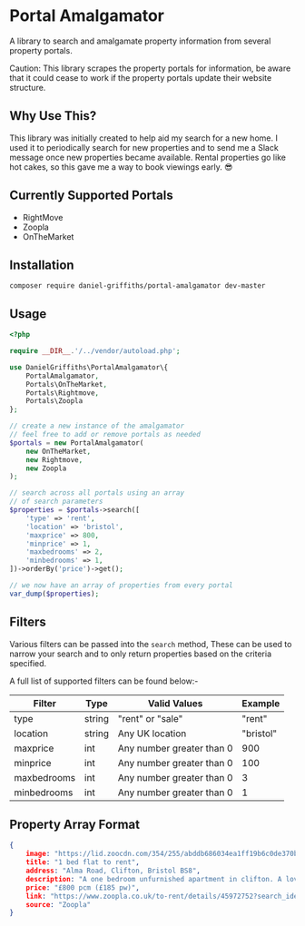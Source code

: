 # Portal Amalgamator

A library to search and amalgamate property information from several property portals. 

Caution: This library scrapes the property portals for information, be aware that it could cease to work if the property portals update their website structure.

## Why Use This?

This library was initially created to help aid my search for a new home. I used it to periodically search for new properties and to send me a 
Slack message once new properties became available. Rental properties go like hot cakes, so this gave me a way to book viewings early. 😎 

## Currently Supported Portals

- RightMove
- Zoopla
- OnTheMarket

## Installation

```
composer require daniel-griffiths/portal-amalgamator dev-master
```

## Usage

```PHP
<?php

require __DIR__.'/../vendor/autoload.php';

use DanielGriffiths\PortalAmalgamator\{
	PortalAmalgamator,
	Portals\OnTheMarket,
	Portals\Rightmove,
	Portals\Zoopla
};

// create a new instance of the amalgamator
// feel free to add or remove portals as needed
$portals = new PortalAmalgamator(
    new OnTheMarket,
    new Rightmove,
    new Zoopla
);

// search across all portals using an array 
// of search parameters
$properties = $portals->search([
	'type' => 'rent',
	'location' => 'bristol',
	'maxprice' => 800,
	'minprice' => 1,
	'maxbedrooms' => 2,
	'minbedrooms' => 1,
])->orderBy('price')->get();

// we now have an array of properties from every portal
var_dump($properties);
```
## Filters

Various filters can be passed into the `search` method, These can be used to narrow your search
and to only return properties based on the criteria specified.

A full list of supported filters can be found below:-

| Filter      | Type   | Valid Values                     | Example   |
|-------------|--------|----------------------------------|-----------|
| type        | string | "rent" or "sale"                 | "rent"    |
| location    | string | Any UK location                  | "bristol" |
| maxprice    | int    | Any number greater than 0        | 900 	  |
| minprice    | int    | Any number greater than 0        | 100       |
| maxbedrooms | int    | Any number greater than 0        | 3         | 
| minbedrooms | int    | Any number greater than 0        | 1         | 

## Property Array Format



```JSON
{
	image: "https://lid.zoocdn.com/354/255/abddb686034ea1ff19b6c0de370b8362520a88c2.jpg",
	title: "1 bed flat to rent",
	address: "Alma Road, Clifton, Bristol BS8",
	description: "A one bedroom unfurnished apartment in clifton. A lovely light first floor flat with a large lounge and dining room area. Double bedroom. Separate kitchen with fridge/freezer, cooker and washing machine supplied. Bathroom with shower. Large storage ...",
	price: "£800 pcm (£185 pw)",
	link: "https://www.zoopla.co.uk/to-rent/details/45972752?search_identifier=cca03c7417fcf5ebf0b2af63779d4678",
	source: "Zoopla"
}
```
